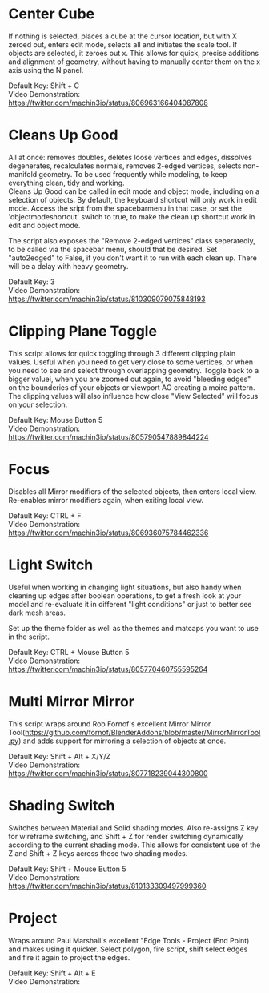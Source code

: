 # Center Cube

If nothing is selected, places a cube at the cursor location, but with X zeroed out, enters edit mode, selects all and initiates the scale tool. If objects are selected, it zeroes out x.
This allows for quick, precise additions and alignment of geometry, without having to manually center them on the x axis using the N panel.

Default Key: Shift + C  
Video Demonstration: https://twitter.com/machin3io/status/806963166404087808  

# Cleans Up Good
All at once: removes doubles, deletes loose vertices and edges, dissolves degenerates, recalculates normals, removes 2-edged vertices, selects non-manifold geometry.
To be used frequently while modeling, to keep everything clean, tidy and working.   
Cleans Up Good can be called in edit mode and object mode, including on a selection of objects. By default, the keyboard shortcut will only work in edit mode.
Access the sript from the spacebarmenu in that case, or set the 'objectmodeshortcut' switch to true, to make the clean up shortcut work in edit and object mode. 

The script also exposes the "Remove 2-edged vertices" class seperatedly, to be called via the spacebar menu, should that be desired.
Set "auto2edged" to False, if you don't want it to run with each clean up. There will be a delay with heavy geometry.

Default Key: 3  
Video Demonstration: https://twitter.com/machin3io/status/810309079075848193  


# Clipping Plane Toggle

This script allows for quick toggling through 3 different clipping plain values. Useful when you need to get very close to some vertices, or when you need to see and select through overlapping geometry. Toggle back to a bigger valuei, when you are zoomed out again, to avoid "bleeding edges" on the bounderies of your objects or viewport AO creating a moire pattern.
The clipping values will also influence how close "View Selected" will focus on your selection.


Default Key: Mouse Button 5  
Video Demonstration: https://twitter.com/machin3io/status/805790547889844224


# Focus
Disables all Mirror modifiers of the selected objects, then enters local view. Re-enables mirror modifiers again, when exiting local view.

Default Key: CTRL + F  
Video Demonstration: https://twitter.com/machin3io/status/806936075784462336 


# Light Switch

Useful when working in changing light situations, but also handy when cleaning up edges after boolean operations, to get a fresh look at your model and re-evaluate it in different "light conditions" or just to better see dark mesh areas.

Set up the theme folder as well as the themes and matcaps you want to use in the script.

Default Key: CTRL + Mouse Button 5  
Video Demonstration: https://twitter.com/machin3io/status/805770460755595264
 

# Multi Mirror Mirror
This script wraps around Rob Fornof's excellent Mirror Mirror Tool(https://github.com/fornof/BlenderAddons/blob/master/MirrorMirrorTool.py) and adds support for mirroring a selection of objects at once.

Default Key: Shift + Alt + X/Y/Z  
Video Demonstration: https://twitter.com/machin3io/status/807718239044300800  

# Shading Switch
Switches between Material and Solid shading modes. Also re-assigns Z key for wireframe switching, and Shift + Z for render switching dynamically according to the current shading mode.
This allows for consistent use of the Z and Shift + Z keys across those two shading modes. 

Default Key: Shift + Mouse Button 5   
Video Demonstration: https://twitter.com/machin3io/status/810133309497999360  


# Project

Wraps around Paul Marshall's excellent "Edge Tools - Project (End Point) and makes using it quicker. Select polygon, fire script, shift select edges and fire it again to project the edges.

Default Key: Shift + Alt + E  
Video Demonstration: 

